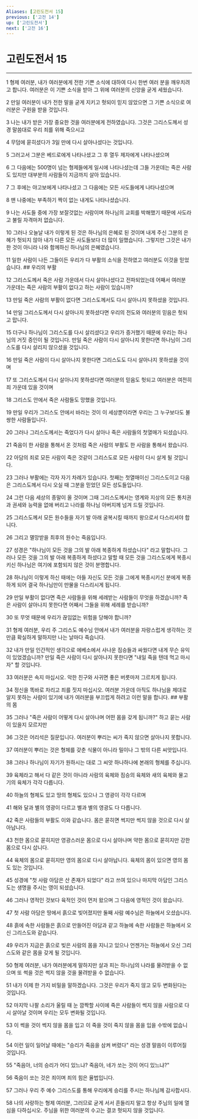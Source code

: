 ```yaml
---
Aliases: [고린도전서 15]
previous: ['고전 14']
up: ['고린도전서']
next: ['고전 16']
---
```

# 고린도전서 15

***


1 형제 여러분, 내가 여러분에게 전한 기쁜 소식에 대하여 다시 한번 여러 분을 깨우치려고 합니다. 여러분은 이 기쁜 소식을 받아 그 위에 여러분의 신앙을 굳게 세웠습니다. 

2 만일 여러분이 내가 전한 말을 굳게 지키고 헛되이 믿지 않았으면 그 기쁜 소식으로 여러분은 구원을 받을 것입니다. 

3 나는 내가 받은 가장 중요한 것을 여러분에게 전하였습니다. 그것은 그리스도께서 성경 말씀대로 우리 죄를 위해 죽으시고 

4 무덤에 묻히셨다가 3일 만에 다시 살아나셨다는 것입니다. 

5 그러고서 그분은 베드로에게 나타나셨고 그 후 열두 제자에게 나타나셨으며 

6 그 다음에는 500명이 넘는 형제들에게 일시에 나타나셨는데 그들 가운데는 죽은 사람도 있지만 대부분의 사람들이 지금까지 살아 있습니다. 

7 그 후에는 야고보에게 나타나셨고 그 다음에는 모든 사도들에게 나타나셨으며 

8 맨 나중에는 부족하기 짝이 없는 내게도 나타나셨습니다. 

9 나는 사도들 중에 가장 보잘것없는 사람이며 하나님의 교회를 박해했기 때문에 사도라고 불릴 자격마저 없습니다. 

10 그러나 오늘날 내가 이렇게 된 것은 하나님의 은혜로 된 것이며 내게 주신 그분의 은혜가 헛되지 않아 내가 다른 모든 사도들보다 더 많이 일했습니다. 그렇지만 그것은 내가 한 것이 아니라 나와 함께하신 하나님의 은혜였습니다. 

11 일한 사람이 나든 그들이든 우리가 다 부활의 소식을 전하였고 여러분도 이것을 믿었습니다. ## 우리의 부활 

12 그리스도께서 죽은 사람 가운데서 다시 살아나셨다고 전파되었는데 어째서 여러분 가운데는 죽은 사람의 부활이 없다고 하는 사람이 있습니까? 

13 만일 죽은 사람의 부활이 없다면 그리스도께서도 다시 살아나지 못하셨을 것입니다. 

14 만일 그리스도께서 다시 살아나지 못하셨다면 우리의 전도와 여러분의 믿음은 헛되고 맙니다. 

15 더구나 하나님이 그리스도를 다시 살리셨다고 우리가 증거했기 때문에 우리는 하나님의 거짓 증인이 될 것입니다. 만일 죽은 사람이 다시 살아나지 못한다면 하나님이 그리스도를 다시 살리지 않으셨을 것입니다. 

16 만일 죽은 사람이 다시 살아나지 못한다면 그리스도도 다시 살아나지 못하셨을 것이며 

17 또 그리스도께서 다시 살아나지 못하셨다면 여러분의 믿음도 헛되고 여러분은 여전히 죄 가운데 있을 것이며 

18 그리스도 안에서 죽은 사람들도 망했을 것입니다. 

19 만일 우리가 그리스도 안에서 바라는 것이 이 세상뿐이라면 우리는 그 누구보다도 불쌍한 사람들입니다. 

20 그러나 그리스도께서는 죽었다가 다시 살아나 죽은 사람들의 첫열매가 되셨습니다. 

21 죽음이 한 사람을 통해서 온 것처럼 죽은 사람의 부활도 한 사람을 통해서 왔습니다. 

22 아담의 죄로 모든 사람이 죽은 것같이 그리스도로 모든 사람이 다시 살게 될 것입니다. 

23 그러나 부활에는 각자 자기 차례가 있습니다. 첫째는 첫열매이신 그리스도이고 다음은 그리스도께서 다시 오실 때 그분을 믿었던 모든 성도들입니다. 

24 그런 다음 세상의 종말이 올 것이며 그때 그리스도께서는 영계와 지상의 모든 통치권과 권세와 능력을 없애 버리고 나라를 하나님 아버지께 넘겨 드릴 것입니다. 

25 그리스도께서 모든 원수들을 자기 발 아래 굴복시킬 때까지 왕으로서 다스리셔야 합니다. 

26 그리고 멸망받을 최후의 원수는 죽음입니다. 

27 성경은 "하나님이 모든 것을 그의 발 아래 복종하게 하셨습니다" 라고 말합니다. 그러나 모든 것을 그의 발 아래 복종하게 하셨다고 말할 때 모든 것을 그리스도에게 복종시키신 하나님은 여기에 포함되지 않은 것이 분명합니다. 

28 하나님이 이렇게 하신 때에는 아들 자신도 모든 것을 그에게 복종시키신 분에게 복종하게 되어 결국 하나님만이 만물을 다스리시게 됩니다. 

29 만일 부활이 없다면 죽은 사람들을 위해 세례받는 사람들이 무엇을 하겠습니까? 죽은 사람이 살아나지 못한다면 어째서 그들을 위해 세례를 받습니까? 

30 또 무엇 때문에 우리가 끊임없는 위험을 당해야 합니까? 

31 형제 여러분, 우리 주 그리스도 예수님 안에서 내가 여러분을 자랑스럽게 생각하는 것만큼 확실하게 말하지만 나는 날마다 죽습니다. 

32 내가 만일 인간적인 생각으로 에베소에서 사나운 짐승들과 싸웠다면 내게 무슨 유익이 있었겠습니까? 만일 죽은 사람이 다시 살아나지 못한다면 "내일 죽을 텐데 먹고 마시자" 할 것입니다. 

33 여러분은 속지 마십시오. 악한 친구와 사귀면 좋은 버릇마저 그르치게 됩니다. 

34 정신을 똑바로 차리고 죄를 짓지 마십시오. 여러분 가운데 아직도 하나님을 제대로 알지 못하는 사람이 있기에 내가 여러분을 부끄럽게 하려고 이런 말을 합니다. ## 부활의 몸 

35 그러나 "죽은 사람이 어떻게 다시 살아나며 어떤 몸을 갖게 됩니까?" 하고 묻는 사람이 있을지 모르지만 

36 그것은 어리석은 질문입니다. 여러분이 뿌리는 씨가 죽지 않으면 살아나지 못합니다. 

37 여러분이 뿌리는 것은 형체를 갖춘 식물이 아니라 밀이나 그 밖의 다른 씨앗입니다. 

38 그러나 하나님이 자기가 원하시는 대로 그 씨앗 하나하나에 본래의 형체를 주십니다. 

39 육체라고 해서 다 같은 것이 아니라 사람의 육체와 짐승의 육체와 새의 육체와 물고기의 육체가 각각 다릅니다. 

40 하늘의 형체도 있고 땅의 형체도 있으나 그 영광이 각각 다르며 

41 해와 달과 별의 영광이 다르고 별과 별의 영광도 다 다릅니다. 

42 죽은 사람들의 부활도 이와 같습니다. 몸은 묻히면 썩지만 썩지 않을 것으로 다시 살아납니다. 

43 천한 몸으로 묻히지만 영광스러운 몸으로 다시 살아나며 약한 몸으로 묻히지만 강한 몸으로 다시 삽니다. 

44 육체의 몸으로 묻히지만 영의 몸으로 다시 살아납니다. 육체의 몸이 있으면 영의 몸도 있는 것입니다. 

45 성경에 "첫 사람 아담은 산 존재가 되었다" 라고 쓰여 있으나 마지막 아담인 그리스도는 생명을 주시는 영이 되셨습니다. 

46 그러나 영적인 것보다 육적인 것이 먼저 왔으며 그 다음에 영적인 것이 왔습니다. 

47 첫 사람 아담은 땅에서 흙으로 빚어졌지만 둘째 사람 예수님은 하늘에서 오셨습니다. 

48 흙에 속한 사람들은 흙으로 만들어진 아담과 같고 하늘에 속한 사람들은 하늘에서 오신 그리스도와 같습니다. 

49 우리가 지금은 흙으로 빚은 사람의 몸을 지니고 있으나 언젠가는 하늘에서 오신 그리스도와 같은 몸을 갖게 될 것입니다. 

50 형제 여러분, 내가 여러분에게 말하지만 살과 피는 하나님의 나라를 물려받을 수 없으며 또 썩을 것은 썩지 않을 것을 물려받을 수 없습니다. 

51 내가 이제 한 가지 비밀을 말하겠습니다. 그것은 우리가 죽지 않고 모두 변화된다는 것입니다. 

52 마지막 나팔 소리가 울릴 때 눈 깜짝할 사이에 죽은 사람들이 썩지 않을 사람으로 다시 살아날 것이며 우리는 모두 변화될 것입니다. 

53 이 썩을 것이 썩지 않을 몸을 입고 이 죽을 것이 죽지 않을 몸을 입을 수밖에 없습니다. 

54 이런 일이 일어날 때에는 "승리가 죽음을 삼켜 버렸다" 라는 성경 말씀이 이루어질 것입니다. 

55 "죽음아, 너의 승리가 어디 있느냐? 죽음아, 네가 쏘는 것이 어디 있느냐?" 

56 죽음이 쏘는 것은 죄이며 죄의 힘은 율법입니다. 

57 그러나 우리 주 예수 그리스도를 통해 우리에게 승리를 주시는 하나님께 감사합시다. 

58 나의 사랑하는 형제 여러분, 그러므로 굳게 서서 흔들리지 말고 항상 주님의 일에 열심을 다하십시오. 주님을 위한 여러분의 수고는 결코 헛되지 않을 것입니다.

